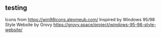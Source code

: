 ## testing
Icons from https://win98icons.alexmeub.com/
Inspired by Windows 95/98 Style Website by Grovy 
https://grovy.space/project/windows-95-98-style-website/